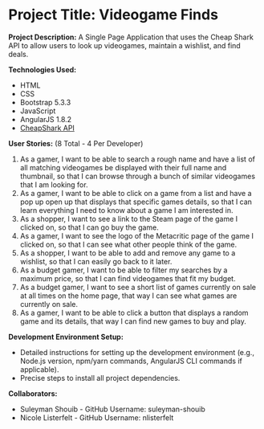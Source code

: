 # Project Title: Videogame Finds

**Project Description:** A Single Page Application that uses the Cheap Shark API to allow users to look up videogames, maintain a wishlist, and find deals.

**Technologies Used:**

*   HTML
*   CSS
*   Bootstrap 5.3.3
*   JavaScript
*   AngularJS 1.8.2
*   [CheapShark API](https://apidocs.cheapshark.com/)

**User Stories:** (8 Total - 4 Per Developer)

1.  As a gamer, I want to be able to search a rough name and have a list of all matching videogames be displayed with their full name and thumbnail, so that I can browse through a bunch of similar videogames that I am looking for.
2.  As a gamer, I want to be able to click on a game from a list and have a pop up open up that displays that specific games details, so that I can learn everything I need to know about a game I am interested in.
3.  As a shopper, I want to see a link to the Steam page of the game I clicked on, so that I can go buy the game.
4.  As a gamer, I want to see the logo of the Metacritic page of the game I clicked on, so that I can see what other people think of the game.
5.  As a shopper, I want to be able to add and remove any game to a wishlist, so that I can easily go back to it later.
6.  As a budget gamer, I want to be able to filter my searches by a maximum price, so that I can find videogames that fit my budget.
7.  As a budget gamer, I want to see a short list of games currently on sale at all times on the home page, that way I can see what games are currently on sale.
8.  As a gamer, I want to be able to click a button that displays a random game and its details, that way I can find new games to buy and play.

**Development Environment Setup:**

*   Detailed instructions for setting up the development environment (e.g., Node.js version, npm/yarn commands, AngularJS CLI commands if applicable).
*   Precise steps to install all project dependencies.

**Collaborators:**

*   Suleyman Shouib - GitHub Username: suleyman-shouib
*   Nicole Listerfelt - GitHub Username: nlisterfelt